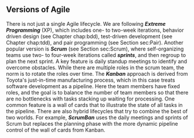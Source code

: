 ## Versions of Agile
There is not just a single Agile lifecycle. We are following _**Extreme Programming**_ (XP), which includes one- to two-week iterations, behavior driven design (see Chapter chap:bdd), test-driven development (see Chapter chap:tdd), and pair programming (see Section sec:Pair). Another popular version is _**Scrum**_ (see Section sec:Scrum), where self-organizing teams use two- to four-week iterations called _**sprints**_, and then regroup to plan the next sprint.       A key feature is daily standup meetings to identify and overcome obstacles. While there are multiple roles in the scrum team, the norm is to rotate the roles over time. The _**Kanban**_ approach is derived from Toyota's just-in-time manufacturing process, which in this case treats software development as a pipeline.    Here the team members have fixed roles, and the goal is to balance the number of team members so that there are no bottlenecks with tasks stacking up waiting for processing. One common feature is a wall of cards that to illustrate the state of all tasks in the pipeline. There are also hybrid lifecycles that try to combine the best of two worlds. For example, _**ScrumBan**_ uses the daily meetings and sprints of Scrum but replaces the planning phase with the more dynamic pipeline control of the wall of cards from Kanban.